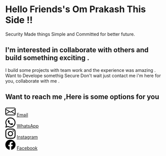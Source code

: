 # Hello Friends's Om Prakash This Side !!
Security Made things Simple and Committed for better future.  
## I'm interested in collaborate with others and build something exciting .
I build some projects with team work and the experience was amazing .
Want to  Develope somethig Secure Don't wait just contact me i'm here for you, collaborate with me . 
## Want to reach me ,Here is some options for you 
<img src="./envelope.svg"> [Email](mailto:op1999mina@gmail.com)  </br>
<img src="./whatsapp.svg"> [WhatsApp](https://wa.me/+918955616391 )  </br>
<img fill="#fff" src="./instagram.svg"> [Instagram](https://www.instagram.com/royal_iitian_06/)  </br>
<img src="./facebook.svg"> [Facebook](https://www.facebook.com/profile.php?id=100015261882314)  </br>
    
<!--  
- 👋 Hi, I’m @omprakash1999mina
- 👀 I’m interested in ...
- 🌱 I’m currently learning ...
- 💞️ I’m looking to collaborate on ...
- 📫 How to reach me ...
 -->
<!---
omprakash1999mina/omprakash1999mina is a ✨ special ✨ repository because its `README.md` (this file) appears on your GitHub profile.
You can click the Preview link to take a look at your changes.
--->
